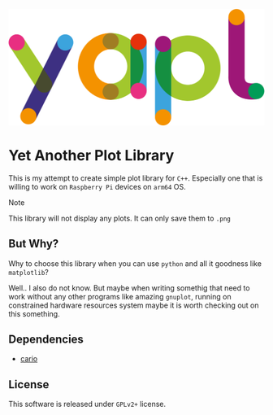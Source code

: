 ![logo](./img/logo.png)

# Yet Another Plot Library
This is my attempt to create simple plot library for `C++`. Especially one that is willing to work on `Raspberry Pi` devices on `arm64` OS. 

> [!NOTE]
> This library will not display any plots. It can only save them to `.png`

## But Why?
Why to choose this library when you can use `python` and all it goodness like `matplotlib`?

Well.. I also do not know. But maybe when writing somethig that need to work without any other programs like amazing `gnuplot`, running on constrained hardware resources system maybe it is worth checking out on this something.

## Dependencies
- [cario](https://www.cairographics.org/)

## License
This software is released under `GPLv2+` license.